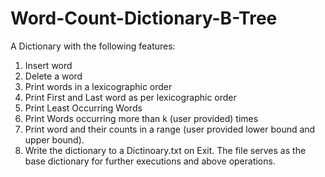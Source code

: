 # Word-Count-Dictionary-B-Tree

A Dictionary with the following features:
1. Insert word
2. Delete a word
3. Print words in a lexicographic order
4. Print First and Last word as per lexicographic order
5. Print Least Occurring Words
6. Print Words occurring more than k (user provided) times
7. Print word and their counts in a range (user provided lower bound and upper bound).
8. Write the dictionary to a Dictinoary.txt on Exit. The file serves as the base dictionary for further executions and above operations. 